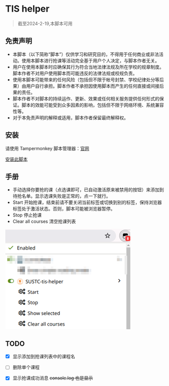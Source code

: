 # TIS helper

> 截至2024-2-19,本脚本可用

## 免责声明

- 本脚本（以下简称“脚本”）仅供学习和研究目的，不得用于任何商业或非法活动。使用本脚本进行抢课等活动完全基于用户个人决定，与脚本作者无关。
- 用户在使用本脚本时应确保其行为符合当地法律法规及所在学校的规章制度。脚本作者不对用户使用脚本而可能违反的法律法规或校规负责。
- 使用本脚本可能带来的任何风险（包括但不限于帐号封禁、学校纪律处分等后果）由用户自行承担。脚本作者不承担因使用脚本而产生的任何直接或间接后果的责任。
- 脚本作者不对脚本的持续运作、更新、效果或任何相关服务提供任何形式的保证。脚本的效能可能受到众多因素的影响，包括但不限于网络环境、系统兼容性等。
- 对于本免责声明的解释或适用，脚本作者保留最终解释权。

## 安装

请使用 Tampermonkey 脚本管理器：[官网](https://www.tampermonkey.net/)

[安装此脚本](https://raw.githubusercontent.com/vollate/SUSTech-tis-helper/main/tis-helper.user.js)

## 手册

- 手动选择你要抢的课（点选课即可，已自动激活原来被禁用的按钮）来添加到待抢名单。显示选课失败是正常的，点一下就行。
- Start 开始抢课，结束前请不要关闭当前标签或切换到别的标签，保持浏览器标签处于激活状态。否则，脚本可能被浏览器暂停。
- Stop 停止抢课
- Clear all courses 清空抢课列表

![exmaple](img/example.png)

## TODO

- [x] 显示添加到抢课列表中的课程名
- [ ] 删除单个课程
- [x] 显示抢课成功消息 ~~console.log 也是显示~~

